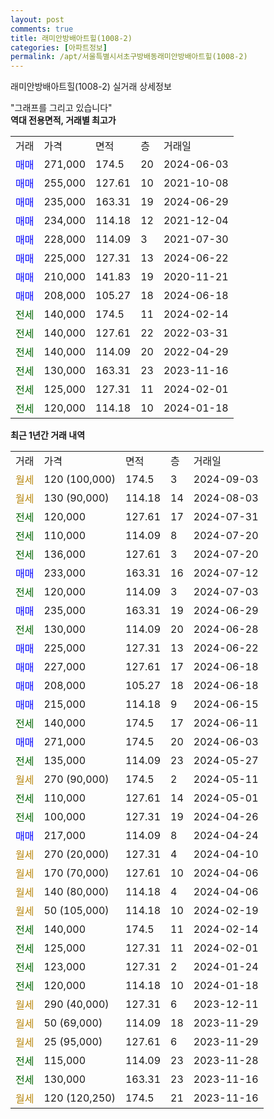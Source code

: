 ```yaml
---
layout: post
comments: true
title: 래미안방배아트힐(1008-2)
categories: [아파트정보]
permalink: /apt/서울특별시서초구방배동래미안방배아트힐(1008-2)
---
```


래미안방배아트힐(1008-2) 실거래 상세정보

<script type="text/javascript">
  google.charts.load('current', {'packages':['line', 'corechart']});
  google.charts.setOnLoadCallback(drawChart);

  function drawChart() {
    var data = new google.visualization.DataTable();
    data.addColumn('date', '거래일');
    data.addColumn('number', "매매");
    data.addColumn('number', "전세");
    data.addColumn('number', "전매");

    data.addRows([[new Date(Date.parse("2024-09-03")), null, null, null], [new Date(Date.parse("2024-08-03")), null, null, null], [new Date(Date.parse("2024-07-31")), null, 120000, null], [new Date(Date.parse("2024-07-20")), null, 110000, null], [new Date(Date.parse("2024-07-20")), null, 136000, null], [new Date(Date.parse("2024-07-12")), 233000, null, null], [new Date(Date.parse("2024-07-03")), null, 120000, null], [new Date(Date.parse("2024-06-29")), 235000, null, null], [new Date(Date.parse("2024-06-28")), null, 130000, null], [new Date(Date.parse("2024-06-22")), 225000, null, null], [new Date(Date.parse("2024-06-18")), 227000, null, null], [new Date(Date.parse("2024-06-18")), 208000, null, null], [new Date(Date.parse("2024-06-15")), 215000, null, null], [new Date(Date.parse("2024-06-11")), null, 140000, null], [new Date(Date.parse("2024-06-03")), 271000, null, null], [new Date(Date.parse("2024-05-27")), null, 135000, null], [new Date(Date.parse("2024-05-11")), null, null, null], [new Date(Date.parse("2024-05-01")), null, 110000, null], [new Date(Date.parse("2024-04-26")), null, 100000, null], [new Date(Date.parse("2024-04-24")), 217000, null, null], [new Date(Date.parse("2024-04-10")), null, null, null], [new Date(Date.parse("2024-04-06")), null, null, null], [new Date(Date.parse("2024-04-06")), null, null, null], [new Date(Date.parse("2024-02-19")), null, null, null], [new Date(Date.parse("2024-02-14")), null, 140000, null], [new Date(Date.parse("2024-02-01")), null, 125000, null], [new Date(Date.parse("2024-01-24")), null, 123000, null], [new Date(Date.parse("2024-01-18")), null, 120000, null], [new Date(Date.parse("2023-12-11")), null, null, null], [new Date(Date.parse("2023-11-29")), null, null, null], [new Date(Date.parse("2023-11-29")), null, null, null], [new Date(Date.parse("2023-11-28")), null, 115000, null], [new Date(Date.parse("2023-11-16")), null, 130000, null], [new Date(Date.parse("2023-11-16")), null, null, null]]);

    var options = {
      hAxis: {
        format: 'yyyy/MM/dd'
      },    
      lineWidth: 0,
      pointsVisible: true,    
      title: '최근 1년간 유형별 실거래가 분포',
      legend: { position: 'bottom' }
    };

    var formatter = new google.visualization.NumberFormat({pattern:'###,###'} );
    formatter.format(data, 1);
    formatter.format(data, 2);
    
    setTimeout(function() {
        var chart = new google.visualization.LineChart(document.getElementById('columnchart_material'));
        chart.draw(data, (options));
        document.getElementById('loading').style.display = 'none';
    }, 200);
  }
</script>


<div id="loading" style="z-index:20; display: block; margin-left: 0px">"그래프를 그리고 있습니다"</div>
<div id="columnchart_material" style="width: 95%; margin-left: 0px; display: block"></div>
<!-- contents start -->
<b>역대 전용면적, 거래별 최고가</b>
<table class="sortable">
    <tr>
      <td>거래</td>
      <td>가격</td>
      <td>면적</td>
      <td>층</td>
      <td>거래일</td>
    </tr>
        <tr>
          <td><a style="color: blue">매매</a></td>
          <td>271,000</td>
          <td>174.5</td>
          <td>20</td>
          <td>2024-06-03</td>
        </tr>            <tr>
          <td><a style="color: blue">매매</a></td>
          <td>255,000</td>
          <td>127.61</td>
          <td>10</td>
          <td>2021-10-08</td>
        </tr>            <tr>
          <td><a style="color: blue">매매</a></td>
          <td>235,000</td>
          <td>163.31</td>
          <td>19</td>
          <td>2024-06-29</td>
        </tr>            <tr>
          <td><a style="color: blue">매매</a></td>
          <td>234,000</td>
          <td>114.18</td>
          <td>12</td>
          <td>2021-12-04</td>
        </tr>            <tr>
          <td><a style="color: blue">매매</a></td>
          <td>228,000</td>
          <td>114.09</td>
          <td>3</td>
          <td>2021-07-30</td>
        </tr>            <tr>
          <td><a style="color: blue">매매</a></td>
          <td>225,000</td>
          <td>127.31</td>
          <td>13</td>
          <td>2024-06-22</td>
        </tr>            <tr>
          <td><a style="color: blue">매매</a></td>
          <td>210,000</td>
          <td>141.83</td>
          <td>19</td>
          <td>2020-11-21</td>
        </tr>            <tr>
          <td><a style="color: blue">매매</a></td>
          <td>208,000</td>
          <td>105.27</td>
          <td>18</td>
          <td>2024-06-18</td>
        </tr>        
        <tr>
              <td><a style="color: darkgreen">전세</a></td>
              <td>140,000</td>
              <td>174.5</td>
              <td>11</td>
              <td>2024-02-14</td>
            </tr>            <tr>
              <td><a style="color: darkgreen">전세</a></td>
              <td>140,000</td>
              <td>127.61</td>
              <td>22</td>
              <td>2022-03-31</td>
            </tr>            <tr>
              <td><a style="color: darkgreen">전세</a></td>
              <td>140,000</td>
              <td>114.09</td>
              <td>20</td>
              <td>2022-04-29</td>
            </tr>            <tr>
              <td><a style="color: darkgreen">전세</a></td>
              <td>130,000</td>
              <td>163.31</td>
              <td>23</td>
              <td>2023-11-16</td>
            </tr>            <tr>
              <td><a style="color: darkgreen">전세</a></td>
              <td>125,000</td>
              <td>127.31</td>
              <td>11</td>
              <td>2024-02-01</td>
            </tr>            <tr>
              <td><a style="color: darkgreen">전세</a></td>
              <td>120,000</td>
              <td>114.18</td>
              <td>10</td>
              <td>2024-01-18</td>
            </tr>        
    
</table>

<b>최근 1년간 거래 내역</b>

<table class="sortable">
    <tr>
      <td>거래</td>
      <td>가격</td>
      <td>면적</td>
      <td>층</td>
      <td>거래일</td>
    </tr>
    <tr>
      <td><a style="color: darkgoldenrod">월세</a></td>
      <td>120 (100,000)</td>
      <td>174.5</td>
      <td>3</td>
      <td>2024-09-03</td>
    </tr>          <tr>
      <td><a style="color: darkgoldenrod">월세</a></td>
      <td>130 (90,000)</td>
      <td>114.18</td>
      <td>14</td>
      <td>2024-08-03</td>
    </tr>          <tr>
      <td><a style="color: darkgreen">전세</a></td>
      <td>120,000</td>
      <td>127.61</td>
      <td>17</td>
      <td>2024-07-31</td>
    </tr>          <tr>
      <td><a style="color: darkgreen">전세</a></td>
      <td>110,000</td>
      <td>114.09</td>
      <td>8</td>
      <td>2024-07-20</td>
    </tr>          <tr>
      <td><a style="color: darkgreen">전세</a></td>
      <td>136,000</td>
      <td>127.61</td>
      <td>3</td>
      <td>2024-07-20</td>
    </tr>          <tr>
      <td><a style="color: blue">매매</a></td>
      <td>233,000</td>
      <td>163.31</td>
      <td>16</td>
      <td>2024-07-12</td>
    </tr>          <tr>
      <td><a style="color: darkgreen">전세</a></td>
      <td>120,000</td>
      <td>114.09</td>
      <td>3</td>
      <td>2024-07-03</td>
    </tr>          <tr>
      <td><a style="color: blue">매매</a></td>
      <td>235,000</td>
      <td>163.31</td>
      <td>19</td>
      <td>2024-06-29</td>
    </tr>          <tr>
      <td><a style="color: darkgreen">전세</a></td>
      <td>130,000</td>
      <td>114.09</td>
      <td>20</td>
      <td>2024-06-28</td>
    </tr>          <tr>
      <td><a style="color: blue">매매</a></td>
      <td>225,000</td>
      <td>127.31</td>
      <td>13</td>
      <td>2024-06-22</td>
    </tr>          <tr>
      <td><a style="color: blue">매매</a></td>
      <td>227,000</td>
      <td>127.61</td>
      <td>17</td>
      <td>2024-06-18</td>
    </tr>          <tr>
      <td><a style="color: blue">매매</a></td>
      <td>208,000</td>
      <td>105.27</td>
      <td>18</td>
      <td>2024-06-18</td>
    </tr>          <tr>
      <td><a style="color: blue">매매</a></td>
      <td>215,000</td>
      <td>114.18</td>
      <td>9</td>
      <td>2024-06-15</td>
    </tr>          <tr>
      <td><a style="color: darkgreen">전세</a></td>
      <td>140,000</td>
      <td>174.5</td>
      <td>17</td>
      <td>2024-06-11</td>
    </tr>          <tr>
      <td><a style="color: blue">매매</a></td>
      <td>271,000</td>
      <td>174.5</td>
      <td>20</td>
      <td>2024-06-03</td>
    </tr>          <tr>
      <td><a style="color: darkgreen">전세</a></td>
      <td>135,000</td>
      <td>114.09</td>
      <td>23</td>
      <td>2024-05-27</td>
    </tr>          <tr>
      <td><a style="color: darkgoldenrod">월세</a></td>
      <td>270 (90,000)</td>
      <td>174.5</td>
      <td>2</td>
      <td>2024-05-11</td>
    </tr>          <tr>
      <td><a style="color: darkgreen">전세</a></td>
      <td>110,000</td>
      <td>127.61</td>
      <td>14</td>
      <td>2024-05-01</td>
    </tr>          <tr>
      <td><a style="color: darkgreen">전세</a></td>
      <td>100,000</td>
      <td>127.31</td>
      <td>19</td>
      <td>2024-04-26</td>
    </tr>          <tr>
      <td><a style="color: blue">매매</a></td>
      <td>217,000</td>
      <td>114.09</td>
      <td>8</td>
      <td>2024-04-24</td>
    </tr>          <tr>
      <td><a style="color: darkgoldenrod">월세</a></td>
      <td>270 (20,000)</td>
      <td>127.31</td>
      <td>4</td>
      <td>2024-04-10</td>
    </tr>          <tr>
      <td><a style="color: darkgoldenrod">월세</a></td>
      <td>170 (70,000)</td>
      <td>127.61</td>
      <td>10</td>
      <td>2024-04-06</td>
    </tr>          <tr>
      <td><a style="color: darkgoldenrod">월세</a></td>
      <td>140 (80,000)</td>
      <td>114.18</td>
      <td>4</td>
      <td>2024-04-06</td>
    </tr>          <tr>
      <td><a style="color: darkgoldenrod">월세</a></td>
      <td>50 (105,000)</td>
      <td>114.18</td>
      <td>10</td>
      <td>2024-02-19</td>
    </tr>          <tr>
      <td><a style="color: darkgreen">전세</a></td>
      <td>140,000</td>
      <td>174.5</td>
      <td>11</td>
      <td>2024-02-14</td>
    </tr>          <tr>
      <td><a style="color: darkgreen">전세</a></td>
      <td>125,000</td>
      <td>127.31</td>
      <td>11</td>
      <td>2024-02-01</td>
    </tr>          <tr>
      <td><a style="color: darkgreen">전세</a></td>
      <td>123,000</td>
      <td>127.31</td>
      <td>2</td>
      <td>2024-01-24</td>
    </tr>          <tr>
      <td><a style="color: darkgreen">전세</a></td>
      <td>120,000</td>
      <td>114.18</td>
      <td>10</td>
      <td>2024-01-18</td>
    </tr>          <tr>
      <td><a style="color: darkgoldenrod">월세</a></td>
      <td>290 (40,000)</td>
      <td>127.31</td>
      <td>6</td>
      <td>2023-12-11</td>
    </tr>          <tr>
      <td><a style="color: darkgoldenrod">월세</a></td>
      <td>50 (69,000)</td>
      <td>114.09</td>
      <td>18</td>
      <td>2023-11-29</td>
    </tr>          <tr>
      <td><a style="color: darkgoldenrod">월세</a></td>
      <td>25 (95,000)</td>
      <td>127.61</td>
      <td>6</td>
      <td>2023-11-29</td>
    </tr>          <tr>
      <td><a style="color: darkgreen">전세</a></td>
      <td>115,000</td>
      <td>114.09</td>
      <td>23</td>
      <td>2023-11-28</td>
    </tr>          <tr>
      <td><a style="color: darkgreen">전세</a></td>
      <td>130,000</td>
      <td>163.31</td>
      <td>23</td>
      <td>2023-11-16</td>
    </tr>          <tr>
      <td><a style="color: darkgoldenrod">월세</a></td>
      <td>120 (120,250)</td>
      <td>174.5</td>
      <td>21</td>
      <td>2023-11-16</td>
    </tr>      </table>
<!-- contents end -->    

